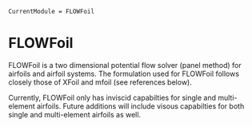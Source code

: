 ```@meta
CurrentModule = FLOWFoil
```

# FLOWFoil

FLOWFoil is a two dimensional potential flow solver (panel method) for airfoils and airfoil systems.
The formulation used for FLOWFoil follows closely those of XFoil and mfoil (see references below).

Currently, FLOWFoil only has inviscid capabilties for single and multi-element airfoils.
Future additions will include visous capabilties for both single and multi-element airfoils as well.
